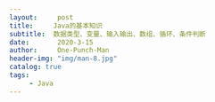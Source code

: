 ```yaml
---
layout:     post
title:     Java的基本知识
subtitle:  数据类型、变量、输入输出、数组、循环、条件判断
date:       2020-3-15
author:     One-Punch-Man
header-img: "img/man-8.jpg"
catalog: true
tags: 
     - Java
---
```


